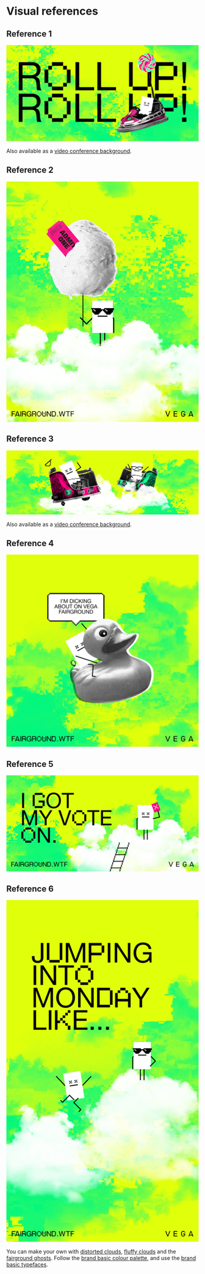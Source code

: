 # Visual references

## Reference 1
![1](./Fairground%20Example%201.jpg)

Also available as a [video conference background](../3D%20Zoom%20Backgrounds/README.md#Roll_Up).

## Reference 2
![2](./Fairground%20Example%202.jpg)

## Reference 3
![3](./Fairground%20Example%203.jpg)

Also available as a [video conference background](../3D%20Zoom%20Backgrounds/README.md#Waltzers).

## Reference 4
![4](./Fairground%20Example%204.jpg)

## Reference 5
![5](./Fairground%20Example%205.jpg)

## Reference 6
![6](./Fairground%20Example%206.jpg)

You can make your own with [distorted clouds](../3C%20Graphics/Distorted%20Clouds/), [fluffy clouds](../3C%20Graphics/Fluffy%20Clouds/) and the [fairground ghosts](../3C%20Graphics/Ghosts%20Of%20Centralised%20Liquidity/). Follow the [brand basic colour palette](../../1%20Vega%20Brand%20Basics/1C%20Colour%20Palette/), and use the [brand basic typefaces](../../1%20Vega%20Brand%20Basics/1D%20Typefaces/).